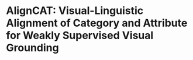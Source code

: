 <h1>AlignCAT: Visual-Linguistic Alignment of Category and Attribute for Weakly Supervised Visual Grounding</h1>

